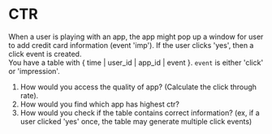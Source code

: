 # CTR 
When a user is playing with an app, the app might pop up a window for user to add credit card information (event 'imp'). If the user clicks 'yes', then a click event is created.  
You have a table with { time | user_id | app_id | event }. `event` is either 'click' or 'impression'. 

1) How would you access the quality of app? (Calculate the click through rate).  
2) How would you find which app has highest ctr?  
3) How would you check if the table contains correct information? (ex, if a user clicked 'yes' once, the table may generate multiple click events)

